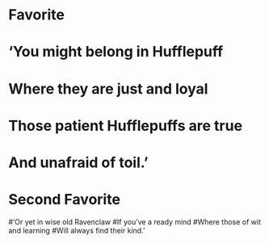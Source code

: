 # Favorite
# ‘You might belong in Hufflepuff
# Where they are just and loyal
# Those patient Hufflepuffs are true
# And unafraid of toil.’
# Second Favorite
#‘Or yet in wise old Ravenclaw
#If you’ve a ready mind
#Where those of wit and learning
#Will always find their kind.’
